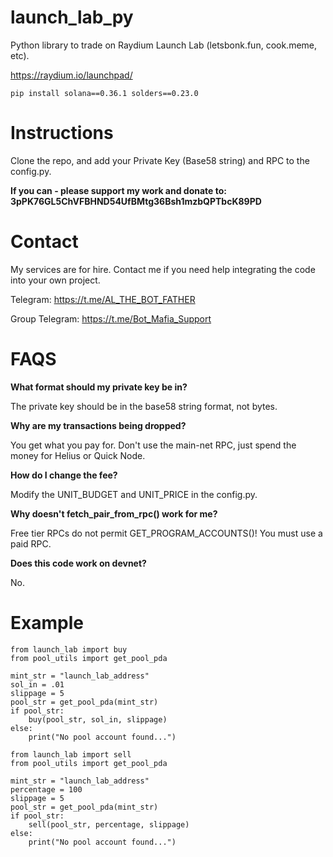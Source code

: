 # launch_lab_py

Python library to trade on Raydium Launch Lab (letsbonk.fun, cook.meme, etc). 

https://raydium.io/launchpad/

```
pip install solana==0.36.1 solders==0.23.0
```

# Instructions

Clone the repo, and add your Private Key (Base58 string) and RPC to the config.py.

**If you can - please support my work and donate to: 3pPK76GL5ChVFBHND54UfBMtg36Bsh1mzbQPTbcK89PD**


# Contact

My services are for hire. Contact me if you need help integrating the code into your own project.

Telegram: https://t.me/AL_THE_BOT_FATHER

Group Telegram: https://t.me/Bot_Mafia_Support


# FAQS

**What format should my private key be in?** 

The private key should be in the base58 string format, not bytes. 

**Why are my transactions being dropped?** 

You get what you pay for. Don't use the main-net RPC, just spend the money for Helius or Quick Node.

**How do I change the fee?** 

Modify the UNIT_BUDGET and UNIT_PRICE in the config.py. 

**Why doesn't fetch_pair_from_rpc() work for me?** 

Free tier RPCs do not permit GET_PROGRAM_ACCOUNTS()! You must use a paid RPC. 

**Does this code work on devnet?**

No. 

# Example

```
from launch_lab import buy
from pool_utils import get_pool_pda

mint_str = "launch_lab_address"
sol_in = .01
slippage = 5
pool_str = get_pool_pda(mint_str)
if pool_str:
    buy(pool_str, sol_in, slippage)
else:
    print("No pool account found...")

```

```
from launch_lab import sell
from pool_utils import get_pool_pda

mint_str = "launch_lab_address"
percentage = 100
slippage = 5
pool_str = get_pool_pda(mint_str)
if pool_str:
    sell(pool_str, percentage, slippage)
else:
    print("No pool account found...")

```
